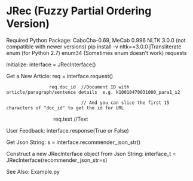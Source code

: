# JRec (Fuzzy Partial Ordering Version)

Required Python Package:
CaboCha-0.69, MeCab 0.996 
NLTK 3.0.0 (not compatible with newer versions)   pip install -v nltk==3.0.0
jTransliterate
enum (for Python 2.7)
enum34 (Sometimes enum doesn't work)
requests


Initialize: interface = JRecInterface()

Get a New Article:  req = interface.request()

                    req.doc_id  //Document ID with article/paragraph/sentence details  e.g. k10010470031000_para1_s2 
                    
                                // And you can slice the first 15 characters of "doc_id" to get the id for URL
                                
                    req.text    //Text
                    
User Feedback:      interface.response(True or False)

Get Json String:    s = interface.recommender_json_str()

Construct a new JRecInterface object from Json String:
                    interface_t = JRecInterface(recommender_json_str=s)

See Also: Example.py
